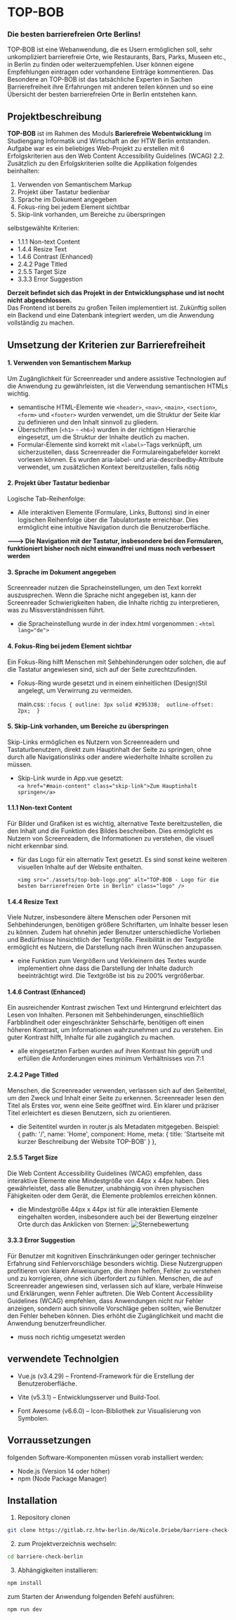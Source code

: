 # TOP-BOB
### Die besten barrierefreien Orte Berlins!

TOP-BOB ist eine Webanwendung, die es Usern ermöglichen soll, sehr unkompliziert barrierefreie Orte, wie Restaurants, Bars, Parks, Museen etc., in Berlin zu finden oder weiterzuempfehlen.
User können eigene Empfehlungen eintragen oder vorhandene Einträge kommentieren. Das Besondere an TOP-BOB ist das tatsächliche Experten in Sachen Barrierefreiheit ihre Erfahrungen mit anderen teilen können und so eine Übersicht der besten barrierefreien Orte in Berlin entstehen kann.

## Projektbeschreibung
**TOP-BOB** ist im Rahmen des Moduls **Barierefreie Webentwicklung** im Studiengang Informatik und Wirtschaft an der HTW Berlin entstanden.   
Aufgabe war es ein beliebiges Web-Projekt zu erstellen mit 6 Erfolgskriterien aus den Web Content Accessibility Guidelines (WCAG) 2.2.
Zusätzlich zu den Erfolgskriterien sollte die Applikation folgendes beinhalten:
1. Verwenden von Semantischem  Markup
2. Projekt über Tastatur bedienbar
3. Sprache im Dokument angegeben
4. Fokus-ring bei jedem Element sichtbar
5. Skip-link vorhanden, um Bereiche zu überspringen   

selbstgewählte Kriterien:
- 1.1.1 Non-text Content
- 1.4.4 Resize Text
- 1.4.6 Contrast (Enhanced)
- 2.4.2 Page Titled
- 2.5.5 Target Size
- 3.3.3 Error Suggestion  

**Derzeit befindet sich das Projekt in der Entwicklungsphase und ist nocht nicht abgeschlossen.**   
Das Frontend ist bereits zu großen Teilen implementiert ist. Zukünftig sollen ein Backend und eine Datenbank integriert werden, um die Anwendung vollständig zu machen.

## Umsetzung der Kriterien zur Barrierefreiheit

#### **1. Verwenden von Semantischem  Markup**   

Um Zugänglichkeit für Screenreader und andere assistive Technologien auf die Anwendung zu gewährleisten, ist die Verwendung semantischen HTMLs wichtig.
- semantische HTML-Elemente wie `<header>`,  `<nav>`, `<main>`, `<section>`, `<form>` und `<footer>` wurden verwendet, um die Struktur der Seite klar zu definieren und den Inhalt sinnvoll zu gliedern.
- Überschriften  (`<h1>` - `<h6>`) wurden in der richtigen Hierarchie eingesetzt, um die Struktur der Inhalte deutlich zu machen.
- Formular-Elemente sind korrekt mit `<label>`-Tags verknüpft, um sicherzustellen, dass Screenreader die Formulareingabefelder korrekt vorlesen können.
  Es wurden aria-label- und aria-describedby-Attribute verwendet, um zusätzlichen Kontext bereitzustellen, falls nötig

#### **2. Projekt über Tastatur bedienbar**    

Logische Tab-Reihenfolge:

- Alle interaktiven Elemente (Formulare, Links, Buttons) sind in einer logischen Reihenfolge über die Tabulatortaste erreichbar. Dies ermöglicht eine intuitive Navigation durch die Benutzeroberfläche.

**---> Die Navigation mit der Tastatur, insbesondere bei den Formularen, funktioniert bisher noch nicht einwandfrei und muss noch verbessert werden**

#### **3. Sprache im Dokument angegeben**  

Screenreader nutzen die Spracheinstellungen, um den Text korrekt auszusprechen. Wenn die Sprache nicht angegeben ist, kann der Screenreader Schwierigkeiten haben, die Inhalte richtig zu interpretieren, was zu Missverständnissen führt.

- die Spracheinstellung wurde in der index.html vorgenommen : `<html lang="de">`

#### **4. Fokus-Ring bei jedem Element sichtbar**  

Ein Fokus-Ring hilft Menschen mit Sehbehinderungen oder solchen, die auf die Tastatur angewiesen sind, sich auf der Seite zurechtzufinden.

- Fokus-Ring wurde gesetzt und in einem einheitlichen (Design)Stil angelegt, um Verwirrung zu vermeiden.
  
  main.css: 
`:focus {
  outline: 3px solid #295338; 
  outline-offset: 2px; 
}`

#### **5. Skip-Link vorhanden, um Bereiche zu überspringen**  

Skip-Links ermöglichen es Nutzern von Screenreadern und Tastaturbenutzern, direkt zum Hauptinhalt der Seite zu springen, ohne durch alle Navigationslinks oder andere wiederholte Inhalte scrollen zu müssen.

 - Skip-Link wurde in App.vue gesetzt:   
  `<a href="#main-content" class="skip-link">Zum Hauptinhalt springen</a>`


#### **1.1.1 Non-text Content**

Für Bilder und Grafiken ist es wichtig, alternative Texte bereitzustellen, die den Inhalt und die Funktion des Bildes beschreiben. Dies ermöglicht es Nutzern von Screenreadern, die Informationen zu verstehen, die visuell nicht erkennbar sind.

 - für das Logo für ein alternativ Text gesetzt. Es sind sonst keine weiteren visuellen Inhalte auf der Website enthalten.

   `<img src="./assets/top-bob-logo.png" alt="TOP-BOB - Logo für die besten barrierefreien Orte in Berlin" class="logo" />`

#### **1.4.4 Resize Text**  

Viele Nutzer, insbesondere ältere Menschen oder Personen mit Sehbehinderungen, benötigen größere Schriftarten, um Inhalte besser lesen zu können. Zudem hat ohnehin jeder Benutzer unterschiedliche Vorlieben und Bedürfnisse hinsichtlich der Textgröße. Flexibilität in der Textgröße ermöglicht es Nutzern, die Darstellung nach ihren Wünschen anzupassen.

- eine Funktion zum Vergrößern und Verkleinern des Textes wurde implementiert ohne dass die Darstellung der Inhalte dadurch beeinträchtigt wird. Die Textgröße ist bis zu 200% vergrößerbar. 


#### **1.4.6 Contrast (Enhanced)**  

Ein ausreichender Kontrast zwischen Text und Hintergrund erleichtert das Lesen von Inhalten. 
Personen mit Sehbehinderungen, einschließlich Farbblindheit oder eingeschränkter Sehschärfe, benötigen oft einen höheren Kontrast, um Informationen wahrzunehmen und zu verstehen. Ein guter Kontrast hilft, Inhalte für alle zugänglich zu machen.

 - alle eingesetzten Farben wurden auf ihren Kontrast hin geprüft und erfüllen die Anforderungen eines minimum Verhältnisses von 7:1

#### **2.4.2 Page Titled**  

Menschen, die Screenreader verwenden, verlassen sich auf den Seitentitel, um den Zweck und Inhalt einer Seite zu erkennen. Screenreader lesen den Titel als Erstes vor, wenn eine Seite geöffnet wird. Ein klarer und präziser Titel erleichtert es diesen Benutzern, sich zu orientieren.

 - die Seitentitel wurden in router.js als Metadaten mitgegeben. 
  Beispiel:   
      {
      path: '/',
      name: 'Home',
      component: Home,
      meta: {
        title: 'Startseite mit kurzer Beschreibung der Website TOP-BOB'
      }
    },

#### **2.5.5 Target Size**  

Die Web Content Accessibility Guidelines (WCAG) empfehlen, dass interaktive Elemente eine Mindestgröße von 44px x 44px haben. Dies gewährleistet, dass alle Benutzer, unabhängig von ihren physischen Fähigkeiten oder dem Gerät, die Elemente problemlos erreichen können.

 - die Mindestgröße 44px x 44px ist für alle interaktien Elemente eingehalten worden, insbesondere auch bei der Bewertung einzelner Orte durch das Anklicken von Sternen:
 ![Sternebewertung](Pfad/zum/Bild.jpg)

#### **3.3.3 Error Suggestion**  

Für Benutzer mit kognitiven Einschränkungen oder geringer technischer Erfahrung sind Fehlervorschläge besonders wichtig. Diese Nutzergruppen profitieren von klaren Anweisungen, die ihnen helfen, Fehler zu verstehen und zu korrigieren, ohne sich überfordert zu fühlen.
Menschen, die auf Screenreader angewiesen sind, verlassen sich auf klare, verbale Hinweise und Erklärungen, wenn Fehler auftreten. 
Die Web Content Accessibility Guidelines (WCAG) empfehlen, dass Anwendungen nicht nur Fehler anzeigen, sondern auch sinnvolle Vorschläge geben sollten, wie Benutzer den Fehler beheben können. Dies erhöht die Zugänglichkeit und macht die Anwendung benutzerfreundlicher.

 - muss noch richtig umgesetzt werden


## verwendete Technolgien

- Vue.js (v3.4.29) – Frontend-Framework für die Erstellung der Benutzeroberfläche.
- Vite (v5.3.1) – Entwicklungsserver und Build-Tool.

- Font Awesome (v6.6.0) – Icon-Bibliothek zur Visualisierung von Symbolen.

## Vorraussetzungen
folgenden Software-Komponenten müssen vorab installiert werden:

- Node.js (Version 14 oder höher)
- npm (Node Package Manager)

## Installation

1. Repository clonen
```sh
git clone https://gitlab.rz.htw-berlin.de/Nicole.Driebe/barriere-check-berlin.git
```
2. zum Projektverzeichnis wechseln:
```sh
cd barriere-check-berlin
```
3. Abhängigkeiten installieren:
```sh
npm install
```
  
  
zum Starten der Anwendung folgenden Befehl ausführen:
```sh
npm run dev
```
